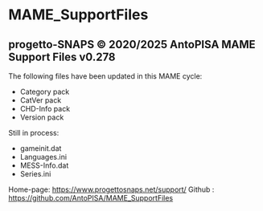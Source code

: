 # MAME_SupportFiles

progetto-SNAPS © 2020/2025 AntoPISA
MAME Support Files v0.278
-------------------------

The following files have been updated in this MAME cycle:

- Category pack
- CatVer pack
- CHD-Info pack
- Version pack

Still in process:

- gameinit.dat
- Languages.ini
- MESS-Info.dat
- Series.ini 

Home-page: https://www.progettosnaps.net/support/
Github   : https://github.com/AntoPISA/MAME_SupportFiles
